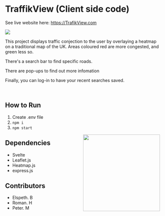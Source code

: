 # TraffikView (Client side code)

See live website here: <a target=_blank>https://TrafikView.com</a>

<img src="https://github.com/user-attachments/assets/ede6e267-7394-40a2-b2b7-e3a11e3ac9a5"/>

This project displays traffic conjection to the user by overlaying a heatmap on a traditional map of the UK. Areas coloured red are more congested, and green less so.

There's a search bar to find specific roads.

There are pop-ups to find out more infomation

Finally, you can log-in to have your recent searches saved.

<br/>

## How to Run
1. Create .env file
2. `npm i`
3. `npm start`

<img style="height:250px;" align="right" src="https://www.svgrepo.com/show/354414/svelte.svg"/>

## Dependencies
- Svelte
- Leaflet.js
- Heatmap.js
- express.js

## Contributors
- Elspeth. B
- Roman. H
- Peter. M

